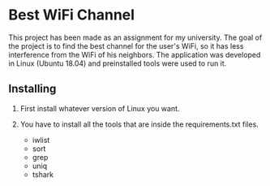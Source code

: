 # Best WiFi Channel

This project has been made as an assignment for my university. The goal of the project is to find the best channel for the user's WiFi, so it has less interference from the WiFi of his neighbors. The application was developed in Linux (Ubuntu 18.04) and preinstalled tools were used to run it.

## Installing

1. First install whatever version of Linux you want.

1. You have to install all the tools that are inside the requirements.txt files.

    * iwlist
    * sort
    * grep
    * uniq
    * tshark

